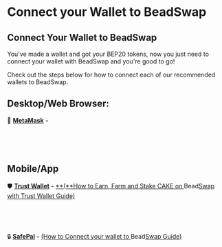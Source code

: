 # Connect your Wallet to BeadSwap

## Connect Your Wallet to BeadSwap

You've made a wallet and got your BEP20 tokens, now you just need to connect your wallet with BeadSwap and you're good to go!

Check out the steps below for how to connect each of our recommended wallets to BeadSwap.

## **Desktop/Web Browser:** <a id="desktop-web-browser"></a>

🦊 [**MetaMask**](https://metamask.io/download.html) **-**

**​**

**​**

## **Mobile/App** <a id="mobile-app"></a>

🛡️ [**Trust Wallet**](https://trustwallet.com/) **-** [**\(**How to Earn, Farm and Stake CAKE on ](https://community.trustwallet.com/t/how-to-earn-farm-and-stake-cake-on-pancakeswap-with-trust-wallet/70964)Bead[Swap with Trust Wallet Guide\)](https://community.trustwallet.com/t/how-to-earn-farm-and-stake-cake-on-pancakeswap-with-trust-wallet/70964)​

**​**

**​**

🔒 [**SafePal**](https://safepal.io/download) **-** [\(How to Connect your wallet to ](https://blog.safepal.io/safepal-supports-pancakeswap/)Bead[Swap Guide\)](https://blog.safepal.io/safepal-supports-pancakeswap/)

